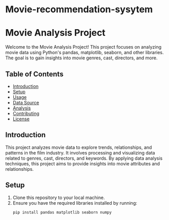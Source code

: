 # Movie-recommendation-sysytem


# Movie Analysis Project

Welcome to the Movie Analysis Project! This project focuses on analyzing movie data using Python's pandas, matplotlib, seaborn, and other libraries. The goal is to gain insights into movie genres, cast, directors, and more.

## Table of Contents
- [Introduction](#introduction)
- [Setup](#setup)
- [Usage](#usage)
- [Data Source](#data-source)
- [Analysis](#analysis)
- [Contributing](#contributing)
- [License](#license)

## Introduction

This project analyzes movie data to explore trends, relationships, and patterns in the film industry. It involves processing and visualizing data related to genres, cast, directors, and keywords. By applying data analysis techniques, this project aims to provide insights into movie attributes and relationships.

## Setup

1. Clone this repository to your local machine.
2. Ensure you have the required libraries installed by running:
   ```bash
   pip install pandas matplotlib seaborn numpy

